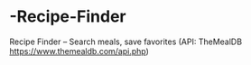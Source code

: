 # -Recipe-Finder
Recipe Finder – Search meals, save favorites (API: TheMealDB  https://www.themealdb.com/api.php)
